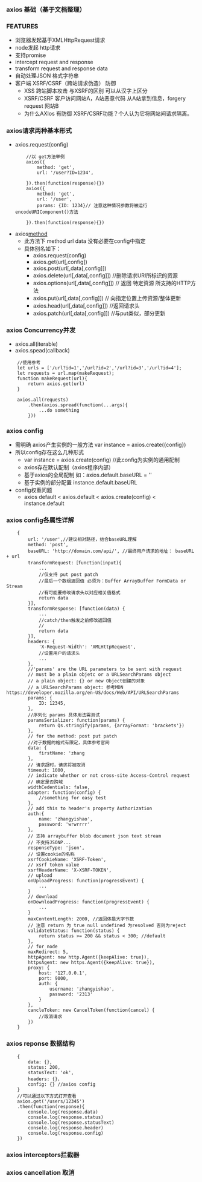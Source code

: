 ### axios 基础（基于文档整理）
### FEATURES
+ 浏览器发起基于XMLHttpRequest请求
+ node发起 http请求
+ 支持promise
+ intercept request and response
+ transform request and response data
+ 自动处理JSON 格式字符串
+ 客户端 XSRF/CSRF（跨站请求伪造） 防御
    + XSS 跨站脚本攻击 与XSRF的区别 可以从汉字上区分
    + XSRF/CSRF 客户访问网站A，A站恶意代码 从A站拿到信息，forgery request 网站B
    + 为什么AXIos 有防御 XSRF/CSRF功能？个人认为它将网站间请求隔离。

### axios请求两种基本形式
+ axios.request(config)
    ```
        //以 get方法举例
        axios({
            method: 'get',
            url: '/user?ID=1234',
            
        }).then(function(response){})
        axios({
            method: 'get',
            url: '/user',
            params: {ID: 1234}// 注意这种情况参数将被运行encodeURIComponent()方法
            
        }).then(function(response){})
    ```
+ axios[method](url[,data,[config]])
    + 此方法下 method url data 没有必要在config中指定
    + 具体别名如下：
        + axios.request(config)
        + axios.get(url[,config])
        + axios.post(url[,data[,config]])
        + axios.delete(url[,data[,config]]) //删除请求URI所标识的资源
        + axios.options(url[,data[,config]]) // 返回 特定资源 所支持的HTTP方法
        + axios.put(url[,data[,config]]) // 向指定位置上传资源/整体更新
        + axios.head(url[,data[,config]]) //返回请求头
        + axios.patch(url[,data[,config]]) //与put类似，部分更新
        
### axios Concurrency并发
+ axios.all(iterable)
+ axios.spead(callback)
```
    //使用参考
    let urls = ['/url?id=1','/url?id=2','/url?id=3','/url?id=4'];
    let requests = url.map(makeRequest);
    function makeRequest(url){
        return axios.get(url)
    }
    
    axios.all(requests)
        .then(axios.spread(function(...args){
            ...do something
        }))
```

### axios config
+ 需明确 axios产生实例的一般方法 var instance = axios.create({config})
+ 所以config存在这么几种形式
    + var instance = axios.create(config) //此config为实例的通用配制
    + axios存在默认配制（axios程序内部）
    + 基于axios的全局配制 如：axios.default.baseURL = ''
    + 基于实例的部分配置 instance.default.baseURL
+ config权重问题
    + axios default < axios.default < axios.create(config) < instance.default
    
### axios config各属性详解
```
    {
        url: '/user',//建议相对路径，结合baseURL理解
        method: 'post',
        baseURL: 'http://domain.com/api/', //最终用户请求的地址： baseURL + url
        transformRequest:［function(input){
            ...
            //仅支持 put post patch
            //最后一个数组返回值 必须为：Buffer ArrayBuffer FormData or Stream
            //有可能要修改请求头以对应相关值格式
            return data
        }],
        transformResponse: [function(data) {
            ...
            //catch/then触发之前修改返回值
            //
            return data
        }],
        headers: {
            'X-Request-Width': 'XMLHttpRequest',
            //设置用户的请求头
            ...
        },
        //'params' are the URL parameters to be sent with request
        // must be a plain objetc or a URLSearchParams object
        // a plain object: {} or new Object创建的对象
        // a URLSearchParams object: 参考MDN https://developer.mozilla.org/en-US/docs/Web/API/URLSearchParams
        params: {
            ID: 12345,
        },
        //序列化 params 具体用法需测试
        paramsSerializer: function(params) {
            return Qs.stringify(params, {arrayFormat: 'brackets'})
        },
        // for the method: post put patch
        //对于数据的格式有限定，具体参考官网
        data: {
            firstName: 'zhang
        },
        // 请求超时，请求将被取消
        timeout: 1000,
        // indicate whethor or not cross-site Access-Control request
        // 确定是否跨域
        widthCedentials: false,
        adapter: function(config) {
            //something for easy test
        },
        // add this to header's property Authorization
        auth:{
            name: 'zhangyishao',
            password: 'wrwrrrr'
        },
        // 支持 arraybuffer blob document json text stream
        // 不支持JSONP...
        responseType: 'json',
        // 设置cookie的名称
        xsrfCookieName: 'XSRF-Token',
        // xsrf token value
        xsrfHeaderName: 'X-XSRF-TOKEN',
        // upload 
        onUploadProgress: function(progressEvent) {
            ...
        }
        // download
        onDownloadProgress: function(progressEvent) {
            ...
        }
        maxContentLength: 2000, //返回体最大字节数
        // 注意 return 为 true null undefined 为resolved 否则为reject
        validateStatus: function(status) {
            return status >= 200 && status < 300; //default
        },
        // for node 
        maxRedirect: 5,
        httpAgent: new http.Agent({keepAlive: true}),
        httpsAgent: new https.Agent({keepAlive: true}),
        proxy: {
            host: '127.0.0.1',
            port: 9000,
            auth: {
                username: 'zhangyishao',
                password: '2313'
            }
        },
        cancleToken: new CancelToken(function(cancel) {
            //取消请求
        })
    }
```
### axios reponse 数据结构
```
    {
        data: {},
        status: 200,
        statusText: 'ok',
        headers: {}，
        config: {} //axios config
    }
    //可以通过以下方式打开查看
    axios.get('/users/12345')
    .then(function(response){
        console.log(response.data)
        console.log(response.status)
        console.log(response.statusText)
        console.log(response.header)
        console.log(response.config)
    })
```

### axios interceptors拦截器
### axios cancellation 取消
